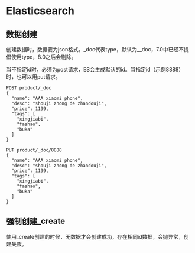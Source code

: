 # Elasticsearch

## 数据创建

创建数据时，数据要为json格式。_doc代表type，默认为__doc，7.0中已经不提倡使用type，8.0之后会剔除。

当不指定id时，必须为post请求，ES会生成默认的id。当指定id（示例8888）时，也可以用put请求。

```
POST product/_doc
{
  "name": "AAA xiaomi phone",
  "desc": "shouji zhong de zhandouji",
  "price": 1199,
  "tags": [
    "xingjiabi",
    "fashao",
    "buka"
  ]
}

PUT product/_doc/8888
{
  "name": "AAA xiaomi phone",
  "desc": "shouji zhong de zhandouji",
  "price": 1199,
  "tags": [
    "xingjiabi",
    "fashao",
    "buka"
  ]
}
```

## 强制创建_create

使用_create创建的时候，无数据才会创建成功，存在相同id数据，会抛异常，创建失败。
